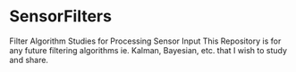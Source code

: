 # SensorFilters
Filter Algorithm Studies for Processing Sensor Input
This Repository is for any future filtering algorithms ie. Kalman, Bayesian, etc. that I wish to study and share.
